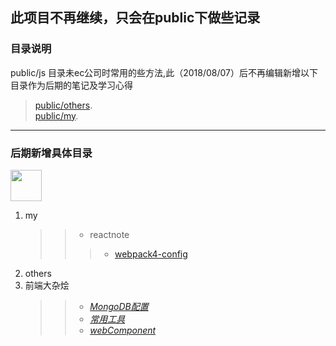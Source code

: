 
## 此项目不再继续，只会在public下做些记录
### **目录说明**
 public/js 目录未ec公司时常用的些方法,此（2018/08/07）后不再编辑新增以下目录作为后期的笔记及学习心得
  > [public/others](https://github.com/wagnxx/dis/tree/master/public/others).     
  > [public/my](https://github.com/wagnxx/dis/tree/master/public/my/).
- - - -
### 后期新增具体目录
<img src="https://avatars1.githubusercontent.com/u/24468387?s=400&u=89343dff5ed49b540765a72619687ab74627967d&v=4" width="50" height='50' />

1. my
    >> * reactnote
      >>> * [webpack4-config](https://github.com/wagnxx/dis/blob/master/public%2Fmy%2Freactnote%2FcreateWebpackProject)
2. others
3. 前端大杂烩
    >> + [*MongoDB配置*](https://github.com/wagnxx/dis/blob/master/public/%E5%89%8D%E7%AB%AF%E5%A4%A7%E6%9D%82%E7%83%A9/MongoDB%E9%85%8D%E7%BD%AE "mongodb配置")
    >> + [*常用工具*](https://github.com/wagnxx/dis/blob/master/public%2F%E5%89%8D%E7%AB%AF%E5%A4%A7%E6%9D%82%E7%83%A9%2F%E5%B8%B8%E7%94%A8%E5%B7%A5%E5%85%B7)
    >> + [*webComponent*](https://github.com/wagnxx/dis/blob/master/public/%E5%89%8D%E7%AB%AF%E5%A4%A7%E6%9D%82%E7%83%A9/webComponent.md "webcomponent")
